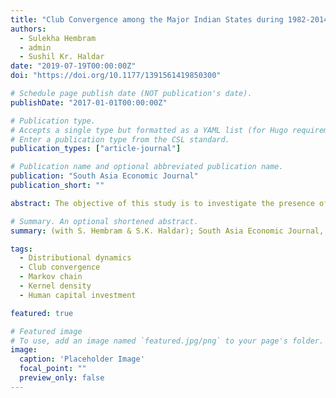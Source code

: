 ```yaml
---
title: "Club Convergence among the Major Indian States during 1982‑2014: Does Investment in Human Capital Matter?"
authors:
  - Sulekha Hembram
  - admin
  - Sushil Kr. Haldar
date: "2019-07-19T00:00:00Z"
doi: "https://doi.org/10.1177/1391561419850300"

# Schedule page publish date (NOT publication's date).
publishDate: "2017-01-01T00:00:00Z"

# Publication type.
# Accepts a single type but formatted as a YAML list (for Hugo requirements).
# Enter a publication type from the CSL standard.
publication_types: ["article-journal"]

# Publication name and optional abbreviated publication name.
publication: "South Asia Economic Journal"
publication_short: ""

abstract: The objective of this study is to investigate the presence of ‘club convergence’ in respect of income among 15 major states in India during 1982–2014 using Markov chain along with stochastic kernel. The distributional dynamics observed among the major states support the process of ‘club convergence’. The empirical findings prove the hypotheses that economies that are similar in their structural characteristics and initial per capita income levels will converge with each other in per capita terms in the long run. The present study empirically re-establishes the hypotheses of ‘low-level equilibrium trap’ caused by low human capital investment.

# Summary. An optional shortened abstract.
summary: (with S. Hembram & S.K. Haldar); South Asia Economic Journal, SAGE, 20(2), 184‑204, 2019.

tags:
  - Distributional dynamics
  - Club convergence
  - Markov chain
  - Kernel density
  - Human capital investment

featured: true

# Featured image
# To use, add an image named `featured.jpg/png` to your page's folder. 
image:
  caption: 'Placeholder Image'
  focal_point: ""
  preview_only: false
---
```

